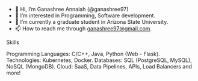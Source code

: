 - 👋 Hi, I’m Ganashree Annaiah (@ganashree97)
- 👀 I’m interested in Programming, Software development.
- 🌱 I’m currently a graduate student in Arizona State University.
- 📫 How to reach me through ganashree97@gmail.com.

Skills

Programming Languages: C/C++, Java, Python (Web - Flask).
Technologies: Kubernetes, Docker.
Databases: SQL (PostgreSQL, MySQL), NoSQL (MongoDB).
Cloud: SaaS, Data Pipelines, APIs, Load Balancers and more!

<!---
ganashree97/ganashree97 is a ✨ special ✨ repository because its `README.md` (this file) appears on your GitHub profile.
You can click the Preview link to take a look at your changes.
--->
